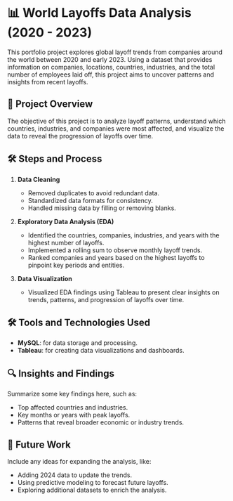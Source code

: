 # 📊 World Layoffs Data Analysis (2020 - 2023)

This portfolio project explores global layoff trends from companies around the world between 2020 and early 2023. Using a dataset that provides information on companies, locations, countries, industries, and the total number of employees laid off, this project aims to uncover patterns and insights from recent layoffs.

## 📝 Project Overview

The objective of this project is to analyze layoff patterns, understand which countries, industries, and companies were most affected, and visualize the data to reveal the progression of layoffs over time.

## 🛠️ Steps and Process

1. **Data Cleaning**
   - Removed duplicates to avoid redundant data.
   - Standardized data formats for consistency.
   - Handled missing data by filling or removing blanks.

2. **Exploratory Data Analysis (EDA)**
   - Identified the countries, companies, industries, and years with the highest number of layoffs.
   - Implemented a rolling sum to observe monthly layoff trends.
   - Ranked companies and years based on the highest layoffs to pinpoint key periods and entities.

3. **Data Visualization**
   - Visualized EDA findings using Tableau to present clear insights on trends, patterns, and progression of layoffs over time.

## 🛠️ Tools and Technologies Used

- **MySQL**: for data storage and processing.
- **Tableau**: for creating data visualizations and dashboards.

## 🔍 Insights and Findings

Summarize some key findings here, such as:
- Top affected countries and industries.
- Key months or years with peak layoffs.
- Patterns that reveal broader economic or industry trends.

## 🚀 Future Work

Include any ideas for expanding the analysis, like:
- Adding 2024 data to update the trends.
- Using predictive modeling to forecast future layoffs.
- Exploring additional datasets to enrich the analysis.
